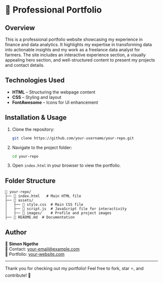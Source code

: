 # 🚀 Professional Portfolio

## Overview
This is a professional portfolio website showcasing my experience in finance and data analytics. It highlights my expertise in transforming data into actionable insights and my work as a freelance data analyst for farmers. The site includes an interactive experience section, a visually appealing hero section, and well-structured content to present my projects and contact details.

## Technologies Used
- **HTML** – Structuring the webpage content
- **CSS** – Styling and layout
- **FontAwesome** – Icons for UI enhancement

## Installation & Usage
1. Clone the repository:
   ```bash
   git clone https://github.com/your-username/your-repo.git
   ```
2. Navigate to the project folder:
   ```bash
   cd your-repo
   ```
3. Open `index.html` in your browser to view the portfolio.

## Folder Structure
```
📂 your-repo/
├── 📄 index.html   # Main HTML file
├── 📂 assets/
│   ├── 📄 style.css  # Main CSS file
│   ├── 📄 script.js  # JavaScript file for interactivity
│   ├── 📂 images/    # Profile and project images
├── 📄 README.md  # Documentation
```
## Author
👤 **Simon Ngethe**  
📧 Contact: [your-email@example.com](mailto:your-email@example.com)  
🔗 Portfolio: [your-website.com](https://your-website.com)

---
Thank you for checking out my portfolio! Feel free to fork, star ⭐, and contribute! 🚀

